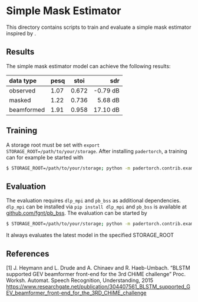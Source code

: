 Simple Mask Estimator
=============

This directory contains scripts to train and evaluate a simple mask estimator
inspired by .

Results
-------

The simple mask estimator model can achieve the following results:


data type         |  pesq         | stoi         |      sdr 
:------------------|--------------|--------------|--------------:
observed           |  1.07       |  0.672       |  -0.79 dB
masked             |  1.22       |  0.736       |  5.68 dB
beamformed         |  1.91       |  0.958       |   17.10 dB  

Training
--------

A storage root must be set with `export STORAGE_ROOT=/path/to/your/storage`.
After installing `padertorch`, a training can for example be started with

```bash
$ STORAGE_ROOT=/path/to/your/storage; python -m padertorch.contrib.examples.speech_enhancement.simple_mask_estimator.train
```

Evaluation
----------

The evaluation requires `dlp_mpi` and `pb_bss` as additional dependencies.
`dlp_mpi` can be installed via `pip install dlp_mpi` and `pb_bss` is available at [github.com/fgnt/pb_bss](github.com/fgnt/pb_bss).
The evaluation can be started by

```bash
$ STORAGE_ROOT=/path/to/your/storage; python -m padertorch.contrib.examples.speech_enhancement.simple_mask_estimator.evaluate
```
It always evaluates the latest model in the specified STORAGE_ROOT

References
----------

  [1] J. Heymann and L. Drude and A. Chinaev and R. Haeb-Umbach.
    “BLSTM supported GEV beamformer front-end for the 3rd CHiME challenge”
     Proc. Worksh. Automat. Speech Recognition, Understanding, 2015
        https://www.researchgate.net/publication/304407561_BLSTM_supported_GEV_beamformer_front-end_for_the_3RD_CHiME_challenge

